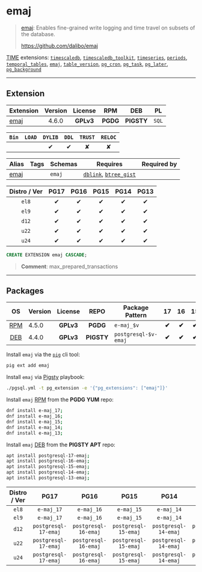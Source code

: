 # emaj


> [emaj](https://github.com/dalibo/emaj): Enables fine-grained write logging and time travel on subsets of the database.
>
> https://github.com/dalibo/emaj





[TIME](/time) extensions: [`timescaledb`](/timescaledb), [`timescaledb_toolkit`](/timescaledb_toolkit), [`timeseries`](/timeseries), [`periods`](/periods), [`temporal_tables`](/temporal_tables), [`emaj`](/emaj), [`table_version`](/table_version), [`pg_cron`](/pg_cron), [`pg_task`](/pg_task), [`pg_later`](/pg_later), [`pg_background`](/pg_background)


-------
## Extension


| Extension | Version | License | RPM | DEB | PL |
|-----------|:-------:|:-------:|:---:|:---:|:--:|
| [emaj](https://github.com/dalibo/emaj) | 4.6.0 | **<span class="tcwarn">GPLv3</span>** | **<span class="tccyan">PGDG</span>** | **<span class="tcwarn">PIGSTY</span>** | `SQL` |



| `Bin` | `LOAD` | `DYLIB` | `DDL` | `TRUST` | `RELOC` |
|:-----:|:------:|:-------:|:-----:|:-------:|:-------:|
|  |  | <span class="tcblue">✔</span> | <span class="tcblue">✔</span> | <span class="tcwarn">✘</span> | <span class="tcwarn">✘</span> |



| Alias | Tags | Schemas | Requires | Required by |
|-------|------|---------|----------|-------------|
| [emaj](/emaj) |  | `emaj` | [`dblink`](dblink), [`btree_gist`](btree_gist) |  |



| Distro / Ver | PG17 | PG16 | PG15 | PG14 | PG13 |
|:------------:|:----:|:----:|:----:|:----:|:----:|
| `el8` | <span class="tcblue">✔</span> | <span class="tcblue">✔</span> | <span class="tcblue">✔</span> | <span class="tcblue">✔</span> | <span class="tcblue">✔</span> |
| `el9` | <span class="tcblue">✔</span> | <span class="tcblue">✔</span> | <span class="tcblue">✔</span> | <span class="tcblue">✔</span> | <span class="tcblue">✔</span> |
| `d12` | <span class="tcblue">✔</span> | <span class="tcblue">✔</span> | <span class="tcblue">✔</span> | <span class="tcblue">✔</span> | <span class="tcblue">✔</span> |
| `u22` | <span class="tcblue">✔</span> | <span class="tcblue">✔</span> | <span class="tcblue">✔</span> | <span class="tcblue">✔</span> | <span class="tcblue">✔</span> |
| `u24` | <span class="tcblue">✔</span> | <span class="tcblue">✔</span> | <span class="tcblue">✔</span> | <span class="tcblue">✔</span> | <span class="tcblue">✔</span> |





```sql
CREATE EXTENSION emaj CASCADE;
```
> **Comment**: max_prepared_transactions
-----------


## Packages


| OS | Version | License | REPO | Package Pattern | 17 | 16 | 15 | 14 | 13 | Dependency |
|:--:|---------|:-------:|:----:|-----------------|:--:|:--:|:--:|:--:|:--:|------------|
| [RPM](/rpm) | 4.5.0 | **<span class="tcwarn">GPLv3</span>** | **<span class="tccyan">PGDG</span>** | `e-maj_$v` | **<span class="tccyan">✔</span>** | **<span class="tccyan">✔</span>** | **<span class="tccyan">✔</span>** | **<span class="tccyan">✔</span>** | **<span class="tccyan">✔</span>** |  |
| [DEB](/deb) | 4.4.0 | **<span class="tcwarn">GPLv3</span>** | **<span class="tcwarn">PIGSTY</span>** | `postgresql-$v-emaj` | **<span class="tccyan">✔</span>** | **<span class="tccyan">✔</span>** | **<span class="tccyan">✔</span>** | **<span class="tccyan">✔</span>** | **<span class="tccyan">✔</span>** |  |



Install `emaj` via the [`pig`](https://github.com/pgsty/pig) cli tool:

```bash
pig ext add emaj
```


Install `emaj` via [Pigsty](https://pigsty.io/docs/pgext/usage/install/) playbook:

```bash
./pgsql.yml -t pg_extension -e '{"pg_extensions": ["emaj"]}'
```


Install `emaj` [RPM](/rpm) from the **<span class="tccyan">PGDG</span>** **YUM** repo:

```bash
dnf install e-maj_17;
dnf install e-maj_16;
dnf install e-maj_15;
dnf install e-maj_14;
dnf install e-maj_13;
```


Install `emaj` [DEB](/deb) from the **<span class="tcwarn">PIGSTY</span>** **APT** repo:

```bash
apt install postgresql-17-emaj;
apt install postgresql-16-emaj;
apt install postgresql-15-emaj;
apt install postgresql-14-emaj;
apt install postgresql-13-emaj;
```




| Distro / Ver | PG17 | PG16 | PG15 | PG14 | PG13 |
|:------------:|:----:|:----:|:----:|:----:|:----:|
| `el8` | `e-maj_17` | `e-maj_16` | `e-maj_15` | `e-maj_14` | `e-maj_13` |
| `el9` | `e-maj_17` | `e-maj_16` | `e-maj_15` | `e-maj_14` | `e-maj_13` |
| `d12` | `postgresql-17-emaj` | `postgresql-16-emaj` | `postgresql-15-emaj` | `postgresql-14-emaj` | `postgresql-13-emaj` |
| `u22` | `postgresql-17-emaj` | `postgresql-16-emaj` | `postgresql-15-emaj` | `postgresql-14-emaj` | `postgresql-13-emaj` |
| `u24` | `postgresql-17-emaj` | `postgresql-16-emaj` | `postgresql-15-emaj` | `postgresql-14-emaj` | `postgresql-13-emaj` |





